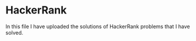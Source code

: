 # HackerRank
In this file I have uploaded the solutions of HackerRank problems that I have solved. 
